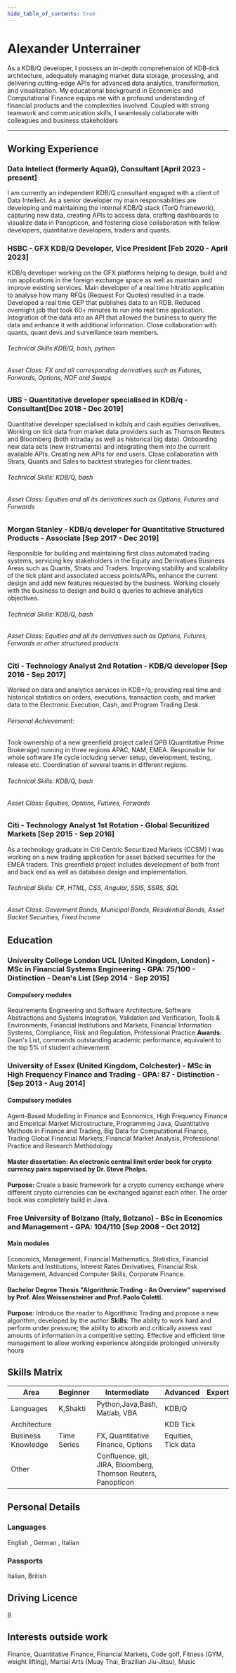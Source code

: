 ```yaml
---
hide_table_of_contents: true
---
```


# Alexander Unterrainer

As a KDB/Q developer, I possess an in-depth comprehension of KDB-tick architecture, adequately managing market data storage, processing, and delivering cutting-edge APIs for advanced data analytics, transformation, and visualization. My educational background in Economics and Computational Finance equips me with a profound understanding of financial products and the complexities involved. Coupled with strong teamwork and communication skills, I seamlessly collaborate with colleagues and business stakeholders

---

## Working Experience

### Data Intellect (formerly AquaQ), Consultant [April 2023 - present] 

I am currently an independent KDB/Q consultant engaged with a client of Data Intellect. As a senior developer my main responsabilities are developing and maintaining the internal KDB/Q stack (TorQ framework), capturing new data, creating APIs to access data, crafting dashboards to visualize data in Panopticon, and fostering close collaboration with fellow developers, quantitative developers, traders and quants. 

### HSBC - GFX KDB/Q Developer, Vice President [Feb 2020 - April 2023]

KDB/q developer working on the GFX platforms helping to design, build and run applications in the foreign exchange space as well as
maintain and improve existing services. Main developer of a real time hitratio application to analyse how many RFQs (Request For
Quotes) resulted in a trade. Developed a real time CEP that publishes data to an RDB. Reduced overnight job that took 60+ minutes to
run into real time application. Integration of the data into an API that allowed the business to query the data and enhance it with
additional information. Close collaboration with quants, quant devs and surveillance team members.

###### Technical Skills:KDB/Q, bash, python
###### Asset Class: FX and all corresponding derivatives such as Futures, Forwards, Options, NDF and Swaps

### UBS - Quantitative developer specialised in KDB/q - Consultant[Dec 2018 - Dec 2019]

Quantitative developer specialised in kdb/q and cash equities derivatives. Working on tick data from market data providers such as
Thomson Reuters and Bloomberg (both intraday as well as historical big data). Onboarding new data sets (new instruments) and
integrating them into the current available APIs. Creating new APIs for end users. Close collaboration with Strats, Quants and Sales to
backtest strategies for client trades.

###### Technical Skills: KDB/Q, bash
###### Asset Class: Equities and all its derivatices such as Options, Futures and Forwards

### Morgan Stanley - KDB/q developer for Quantitative Structured Products - Associate [Sep 2017 - Dec 2019]

Responsible for building and maintaining first class automated trading systems, servicing key stakeholders in the Equity and Derivatives
Business Areas such as Quants, Strats and Traders. Improving stability and scalability of the tick plant and associated access
points/APIs, enhance the current design and add new features requested by the business. Working closely with the business to design
and build q queries to achieve analytics objectives.

###### Technical Skills: KDB/Q, bash
###### Asset Class: Equities and all its derivatives such as Options, Futures, Forwards or other structured products

### Citi - Technology Analyst 2nd Rotation - KDB/Q developer [Sep 2016 - Sep 2017]

Worked on data and analytics services in KDB+/q, providing real time and historical statistics on orders, executions, transaction costs,
and market data to the Electronic Execution, Cash, and Program Trading Desk.

###### Personal Achievement: 

Took ownership of a new greenfield project called QPB (Quantitative Prime Brokerage) running in three regions
APAC, NAM, EMEA. Responsible for whole software life cycle including server setup, development, testing, release etc. Coordination of
several teams in different regions.

###### Technical Skills: KDB/Q, bash
###### Asset Class: Equities, Options, Futures, Forwards

### Citi - Technology Analyst 1st Rotation -  Global Securitized Markets [Sep 2015 - Sep 2016]

As a technology graduate in Citi Centric Securitized Markets (CCSM) I was working on a new trading application for asset backed
securities for the EMEA traders. This greenfield project includes development of both front and back end as well as database design and
implementation.

###### Technical Skills: C#, HTML, CSS, Angular, SSIS, SSRS, SQL
###### Asset Class: Goverment Bonds, Municipal Bonds, Residential Bonds, Asset Backet Securities, Fixed Income

## Education

### University College London UCL (United Kingdom, London) - MSc in Financial Systems Engineering - GPA: 75/100 - Distinction - Dean's List [Sep 2014 - Sep 2015]

#### Compulsory modules

Requirements Engineering and Software Architecture, Software Abstractions and Systems Integration, Validation
and Verification, Tools & Environments, Financial Institutions and Markets, Financial Information Systems, Compliance, Risk and
Regulation, Professional Practice
**Awards:** Dean's List, commends outstanding academic performance, equivalent to the top 5% of student achievement

### University of Essex (United Kingdom, Colchester) - MSc in High Frequency Finance and Trading - GPA: 87 - Distinction - [Sep 2013 - Aug 2014]

#### Compulsory modules 

 Agent-Based Modelling in Finance and Economics, High Frequency Finance and Empirical Market Microstructure,
Programming Java, Quantitative Methods in Finance and Trading, Big Data for Computational Finance, Trading Global Financial
Markets, Financial Market Analysis, Professional Practice and Research Methodology

#### Master dissertation: An electronic central limit order book for crypto currency pairs supervised by Dr. Steve Phelps.

**Purpose:** Create a basic framework for a crypto currency exchange where different crypto currencies can be exchanged against each
other. The order book was completely build in Java.

### Free University of Bolzano (Italy, Bolzano) - BSc in Economics and Management - GPA: 104/110 [Sep 2008 - Oct 2012] 

#### Main modules

Economics, Management, Financial Mathematics, Statistics, Financial Markets and Institutions, Interest Rates
Derivatives, Financial Risk Management, Advanced Computer Skills, Corporate Finance.

#### Bachelor Degree Thesis "Algorithmic Trading - An Overview"  supervised by Prof. Alex Weissensteiner and Prof. Paolo Coletti.

**Purpose**: Introduce the reader to Algorithmic Trading and propose a new algorithm, developed by the author
**Skills**: The ability to work hard and perform under pressure; the ability to absorb and critically assess vast amounts of information in a
competitive setting. Effective and efficient time management to allow working experience alongside prolonged university hours

## Skills Matrix

|Area			|Beginner	|Intermediate							|Advanced			|Expert |
|-----------------------|---------------|--------------------------------------------------------------	|-------------------------------|-------|
|Languages		|K,Shakti	|Python,Java,Bash, Matlab, VBA					|KDB/Q				|	|
|Architecture		|		|								|KDB Tick			|	|
|Business Knowledge	|Time Series	|FX, Quantitative Finance, Options				|Equities, Tick data		|	|
|Other			|		|Confluence, git, JIRA, Bloomberg, Thomson Reuters, Panopticon	|				|	|


## Personal Details
### Languages
English , German , Italian
### Passports
Italian, British
## Driving Licence
B
## Interests outside work
Finance, Quantitative Finance, Financial Markets, Code golf, Fitness (GYM, weight lifting), Martial Arts (Muay Thai, Brazilian Jiu-Jitsu), Music





